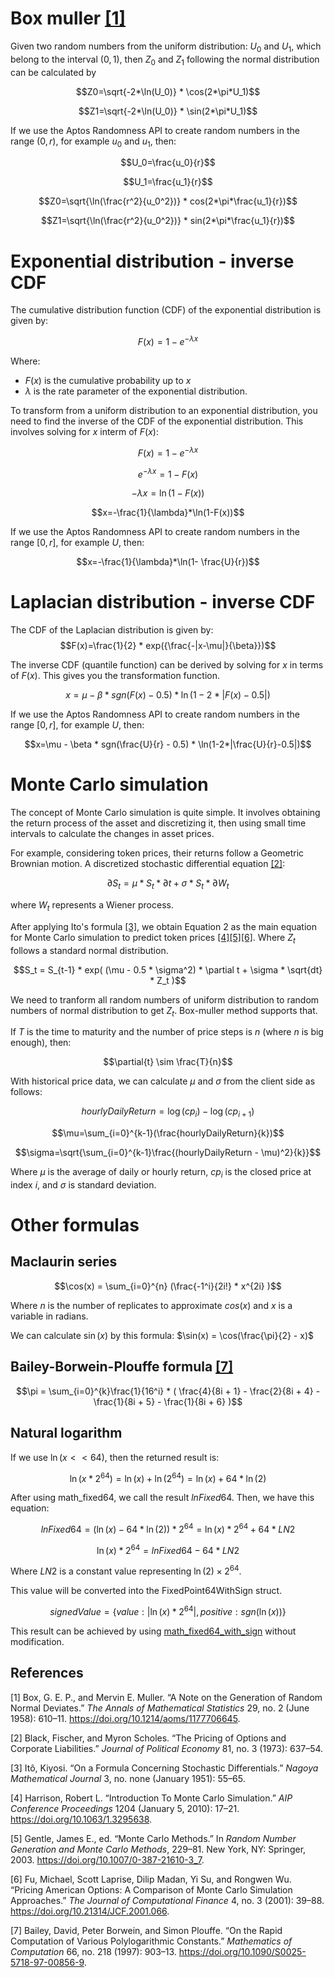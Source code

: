 # Box muller [[1]](#1)
Given two random numbers from the uniform distribution: $U_0$ and $U_1$, which belong to the interval $(0,1)$, then $Z_0$ and $Z_1$ following the normal distribution can be calculated by

$$Z0=\sqrt{-2*\ln(U_0)} * \cos(2*\pi*U_1)$$

$$Z1=\sqrt{-2*\ln(U_0)} * \sin(2*\pi*U_1)$$

If we use the Aptos Randomness API to create random numbers in the range $(0,r)$, for example $u_0$ and $u_1$, then:

$$U_0=\frac{u_0}{r}$$

$$U_1=\frac{u_1}{r}$$

$$Z0=\sqrt{\ln(\frac{r^2}{u_0^2})} * cos(2*\pi*\frac{u_1}{r})$$

$$Z1=\sqrt{\ln(\frac{r^2}{u_0^2})} * sin(2*\pi*\frac{u_1}{r})$$

# Exponential distribution - inverse CDF
The cumulative distribution function (CDF) of the exponential distribution is given by:

$$F(x)=1-e^{-\lambda x}$$

Where:
- $F(x)$ is the cumulative probability up to $x$
- $\lambda$ is the rate parameter of the exponential distribution.


To transform from a uniform distribution to an exponential distribution, you need to find the inverse of the CDF of the exponential distribution. This involves solving for $x$ interm of $F(x)$:

$$F(x)=1-e^{-\lambda x}$$

$$e^{-\lambda x}= 1 - F(x)$$

$$-\lambda x=\ln(1-F(x))$$

$$x=-\frac{1}{\lambda}*\ln(1-F(x))$$

If we use the Aptos Randomness API to create random numbers in the range $[0,r]$, for example $U$, then:

$$x=-\frac{1}{\lambda}*\ln(1- \frac{U}{r})$$

 
# Laplacian distribution - inverse CDF
The CDF of the Laplacian distribution is given by:
$$F(x)=\frac{1}{2} * exp({\frac{-|x-\mu|}{\beta}})$$

The inverse CDF (quantile function) can be derived by solving for $x$ in terms of $F(x)$. This gives you the transformation function.

$$x=\mu - \beta * sgn(F(x) - 0.5) * \ln(1-2*|F(x)-0.5|)$$

If we use the Aptos Randomness API to create random numbers in the range $[0,r]$, for example $U$, then:

$$x=\mu - \beta * sgn(\frac{U}{r} - 0.5) * \ln(1-2*|\frac{U}{r}-0.5|)$$

# Monte Carlo simulation
The concept of Monte Carlo simulation is quite simple. It involves obtaining the return process of the asset and discretizing it, then using small time intervals to calculate the changes in asset prices.

For example, considering token prices, their returns follow a Geometric Brownian motion. A discretized stochastic differential equation [[2]](#2):

$$\partial S_t = \mu * S_t * \partial t + \sigma * S_t * \partial W_t$$

where $W_t$ represents a Wiener process.

After applying Ito's formula [[3]](#3), we obtain Equation 2 as the main equation for Monte Carlo simulation to predict token prices [[4]](#4)[[5]](#5)[[6]](#6). Where $Z_t$ follows a standard normal distribution.

$$S_t = S_{t-1} * exp( (\mu - 0.5 * \sigma^2) * \partial t + \sigma * \sqrt{dt} * Z_t )$$

We need to tranform all random numbers of uniform distribution to random numbers of normal distribution to get $Z_t$. Box-muller method supports that.

If $T$ is the time to maturity and the number of price steps is $n$ (where $n$ is big enough), then:

$$\partial{t} \sim \frac{T}{n}$$ 

With historical price data, we can calculate $\mu$ and $\sigma$ from the client side as follows:

$$hourlyDailyReturn=\log(cp_i) - \log(cp_{i+1})$$

$$\mu=\sum_{i=0}^{k-1}(\frac{hourlyDailyReturn}{k})$$

$$\sigma=\sqrt{\sum_{i=0}^{k-1}\frac{(hourlyDailyReturn - \mu)^2}{k}}$$

Where $\mu$ is the average of daily or hourly return, $cp_i$ is the closed price at index $i$, and $\sigma$ is standard deviation.

# Other formulas
## Maclaurin series

$$\cos(x) = \sum_{i=0}^{n} (\frac{-1^i}{2i!} * x^{2i} )$$

Where $n$ is the number of replicates to approximate $cos(x)$ and $x$ is a variable in radians.

We can calculate $\sin(x)$ by this formula: $\sin(x) = \cos(\frac{\pi}{2} - x)$

## Bailey-Borwein-Plouffe formula [[7]](#7)

$$\pi = \sum_{i=0}^{k}\frac{1}{16^i} * ( \frac{4}{8i + 1} - \frac{2}{8i + 4} - \frac{1}{8i + 5}  - \frac{1}{8i + 6} )$$


## Natural logarithm
If we use $\ln(x << 64)$, then the returned result is:

$$\ln(x * 2^{64})=\ln(x) + \ln(2^{64})=\ln(x) + 64*\ln(2)$$

After using math_fixed64, we call the result $lnFixed64$. Then, we have this equation:

$$lnFixed64= (\ln(x) - 64*\ln(2)) * 2^{64}= \ln(x) * 2^{64} + 64*LN2$$

$$\ln(x) * 2^{64} = lnFixed64 - 64*LN2$$

Where $LN2$ is a constant value representing $\ln(2) \times 2^{64}$.

This value will be converted into the FixedPoint64WithSign struct.

$$signedValue=\{ value: |\ln(x) * 2^{64}|, positive: sgn(\ln(x)) \}$$

This result can be achieved by using [math_fixed64_with_sign](contracts/ramstack/sources/math_fixed64_with_sign.move) without modification.

## References
<a id="1">[1]</a> 
Box, G. E. P., and Mervin E. Muller. “A Note on the Generation of Random Normal Deviates.” *The Annals of Mathematical Statistics* 29, no. 2 (June 1958): 610–11. https://doi.org/10.1214/aoms/1177706645.

<a id="2">[2]</a> 
Black, Fischer, and Myron Scholes. “The Pricing of Options and Corporate Liabilities.” *Journal of Political Economy* 81, no. 3 (1973): 637–54.

<a id="3">[3]</a> 
Itô, Kiyosi. “On a Formula Concerning Stochastic Differentials.” *Nagoya Mathematical Journal* 3, no. none (January 1951): 55–65.

<a id="4">[4]</a> 
Harrison, Robert L. “Introduction To Monte Carlo Simulation.” *AIP Conference Proceedings* 1204 (January 5, 2010): 17–21. https://doi.org/10.1063/1.3295638.

<a id="5">[5]</a> 
Gentle, James E., ed. “Monte Carlo Methods.” In *Random Number Generation and Monte Carlo Methods*, 229–81. New York, NY: Springer, 2003. https://doi.org/10.1007/0-387-21610-3_7.

<a id="6">[6]</a> 
Fu, Michael, Scott Laprise, Dilip Madan, Yi Su, and Rongwen Wu. “Pricing American Options: A Comparison of Monte Carlo Simulation Approaches.” *The Journal of Computational Finance* 4, no. 3 (2001): 39–88. https://doi.org/10.21314/JCF.2001.066.

<a id="7">[7]</a>
Bailey, David, Peter Borwein, and Simon Plouffe. “On the Rapid Computation of Various Polylogarithmic Constants.” *Mathematics of Computation* 66, no. 218 (1997): 903–13. https://doi.org/10.1090/S0025-5718-97-00856-9.
